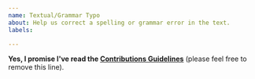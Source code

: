 ```yaml
---
name: Textual/Grammar Typo
about: Help us correct a spelling or grammar error in the text.
labels: 

---
```


**Yes, I promise I've read the [Contributions Guidelines](https://github.com/getify/You-Dont-Know-JS/blob/master/CONTRIBUTING.md)** (please feel free to remove this line).
